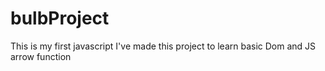 # bulbProject
This is my first javascript
I've made this project to learn basic Dom and JS arrow function
